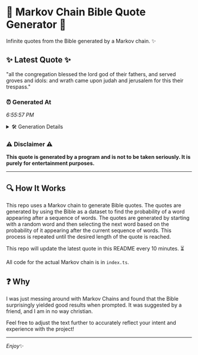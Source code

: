 # 📖 Markov Chain Bible Quote Generator 📖

Infinite quotes from the Bible generated by a Markov chain. ✨

## ✨ Latest Quote ✨
"all the congregation blessed the lord god of their fathers, and served groves and idols: and wrath came upon judah and jerusalem for this their trespass."

### ⏰ Generated At
*6:55:57 PM*

<details>
    <summary>🛠️ Generation Details</summary>
    <p>
        <strong>🌱 Seed:</strong> all<br>
        <strong>🔄 Iterations:</strong> 25<br>
        <strong>📜 Context History:</strong><br>[ all ]: the<br>[ all, the ]: congregation<br>[ all, the, congregation ]: blessed<br>[ all, the, congregation, blessed ]: the<br>[ all, the, congregation, blessed, the ]: lord<br>[ all, the, congregation, blessed, the, lord ]: god<br>[ the, congregation, blessed, the, lord, god ]: of<br>[ congregation, blessed, the, lord, god, of ]: their<br>[ blessed, the, lord, god, of, their ]: fathers,<br>[ the, lord, god, of, their, fathers, ]: and<br>[ lord, god, of, their, fathers,, and ]: served<br>[ god, of, their, fathers,, and, served ]: groves<br>[ of, their, fathers,, and, served, groves ]: and<br>[ their, fathers,, and, served, groves, and ]: idols:<br>[ fathers,, and, served, groves, and, idols: ]: and<br>[ and, served, groves, and, idols:, and ]: wrath<br>[ served, groves, and, idols:, and, wrath ]: came<br>[ groves, and, idols:, and, wrath, came ]: upon<br>[ and, idols:, and, wrath, came, upon ]: judah<br>[ idols:, and, wrath, came, upon, judah ]: and<br>[ and, wrath, came, upon, judah, and ]: jerusalem<br>[ wrath, came, upon, judah, and, jerusalem ]: for<br>[ came, upon, judah, and, jerusalem, for ]: this<br>[ upon, judah, and, jerusalem, for, this ]: their<br>[ judah, and, jerusalem, for, this, their ]: trespass.<br>
    </p>
</details>

### ⚠️ Disclaimer ⚠️
**This quote is generated by a program and is not to be taken seriously. It is purely for entertainment purposes.**

---

## 🔍 How It Works

This repo uses a Markov chain to generate Bible quotes. The quotes are generated by using the Bible as a dataset to find the probability of a word appearing after a sequence of words. The quotes are generated by starting with a random word and then selecting the next word based on the probability of it appearing after the current sequence of words. This process is repeated until the desired length of the quote is reached.

This repo will update the latest quote in this README every 10 minutes. ⏳

All code for the actual Markov chain is in `index.ts`.

## ❓ Why

I was just messing around with Markov Chains and found that the Bible surprisingly yielded good results when prompted. 
It was suggested by a friend, and I am in no way christian.

Feel free to adjust the text further to accurately reflect your intent and experience with the project!

---

*Enjoy*✨
